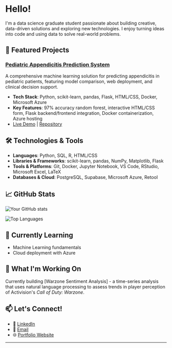 # Hello!

I'm a data science graduate student passionate about building creative, data-driven solutions and exploring new technologies. I enjoy turning ideas into code and using data to solve real-world problems.

## 🚀 Featured Projects

### [Pediatric Appendicitis Prediction System](https://github.com/danieldema/appendicitis_analysis)
A comprehensive machine learning solution for predicting appendicitis in pediatric patients, featuring model comparison, web deployment, and clinical decision support.
- **Tech Stack**: Python, scikit-learn, pandas, Flask, HTML/CSS, Docker, Microsoft Azure
- **Key Features**: 97% accuracy random forest, interactive HTML/CSS form, Flask backend/frontend integration, Docker containerization, Azure hosting
- [Live Demo](https://appendicitisapp-dnf3btg7btapemd4.eastus-01.azurewebsites.net/) | [Repository](https://github.com/danieldema/appendicitis_analysis)

## 🛠️ Technologies & Tools

- **Languages**: Python, SQL, R, HTML/CSS
- **Libraries & Frameworks**: scikit-learn, pandas, NumPy, Matplotlib, Flask
- **Tools & Platforms**: Git, Docker, Jupyter Notebook, VS Code, RStudio, Microsoft Excel, LaTeX
- **Databases & Cloud**: PostgreSQL, Supabase, Microsoft Azure, Retool 

## 📈 GitHub Stats

![Your GitHub stats](https://github-readme-stats.vercel.app/api?username=danieldema&show_icons=true&theme=radical)

![Top Languages](https://github-readme-stats.vercel.app/api/top-langs/?username=danieldema&layout=compact&theme=radical)

## 🌱 Currently Learning

- Machine Learning fundamentals
- Cloud deployment with Azure

## 🎯 What I'm Working On

Currently building [Warzone Sentiment Analysis] - a time-series analysis that uses natural language processing to assess trends in player perception of Activision's *Call of Duty: Warzone*.

## 📫 Let's Connect!

- 💼 [LinkedIn](https://www.linkedin.com/in/danieldema/)
- 📧 [Email](mailto:danieldema42@gmail.com)
- 🌐 [Portfolio Website](https://danieldema.github.io/)

---

